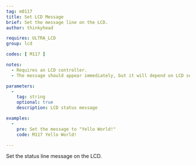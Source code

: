 ```yaml
---
tag: m0117
title: Set LCD Message
brief: Set the message line on the LCD.
author: thinkyhead

requires: ULTRA_LCD
group: lcd

codes: [ M117 ]

notes:
  - Requires an LCD controller.
  - The message should appear immediately, but it will depend on LCD settings.

parameters:
  -
    tag: string
    optional: true
    description: LCD status message

examples:
  -
    pre: Set the message to "Yello World!"
    code: M117 Yello World!

---
```


Set the status line message on the LCD.
